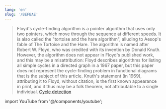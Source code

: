 ```yaml
---
lang: 'en'
slug: '/BEFBAE'
---
```


> Floyd's cycle-finding algorithm is a pointer algorithm that uses only two pointers, which move through the sequence at different speeds. It is also called the "tortoise and the hare algorithm", alluding to Aesop's fable of The Tortoise and the Hare. The algorithm is named after Robert W. Floyd, who was credited with its invention by Donald Knuth. However, the algorithm does not appear in Floyd's published work, and this may be a misattribution: Floyd describes algorithms for listing all simple cycles in a directed graph in a 1967 paper, but this paper does not represent the cycle-finding problem in functional diagrams that is the subject of this article. Knuth's statement (in 1969), attributing it to Floyd, without citation, is the first known appearance in print, and it thus may be a folk theorem, not attributable to a single individual. [Cycle detection](https://en.wikipedia.org/wiki/Cycle_detection#Floyd's_tortoise_and_hare)

import YouTube from '@/components/youtube';

<YouTube id="pKO9UjSeLew"/>

